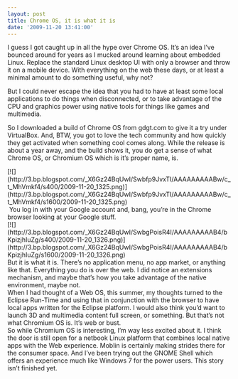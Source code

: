 ```yaml
---
layout: post
title: Chrome OS, it is what it is
date: '2009-11-20 13:41:00'
---
```



I guess I got caught up in all the hype over Chrome OS. It’s an idea I’ve bounced around for years as I mucked around learning about embedded Linux. Replace the standard Linux desktop UI with only a browser and throw it on a mobile device. With everything on the web these days, or at least a minimal amount to do something useful, why not?

But I could never escape the idea that you had to have at least some local applications to do things when disconnected, or to take advantage of the CPU and graphics power using native tools for things like games and multimedia.

So I downloaded a build of Chrome OS from gdgt.com to give it a try under VirtualBox. And, BTW, you got to love the tech community and how quickly they get activated when something cool comes along. While the release is about a year away, and the build shows it, you do get a sense of what Chrome OS, or Chromium OS which is it’s proper name, is.

<div>[![](http://3.bp.blogspot.com/_X6Gz24BqUwI/Swbfp9JvxTI/AAAAAAAAABw/c_t_MhVmkf4/s400/2009-11-20_1325.png)](http://3.bp.blogspot.com/_X6Gz24BqUwI/Swbfp9JvxTI/AAAAAAAAABw/c_t_MhVmkf4/s1600/2009-11-20_1325.png)</div><div></div><div> You log in with your Google account and, bang, you’re in the Chrome browser looking at your Google stuff.</div><div></div><div>[![](http://3.bp.blogspot.com/_X6Gz24BqUwI/SwbgPoisR4I/AAAAAAAAAB4/bKpizjhIuZg/s400/2009-11-20_1326.png)](http://3.bp.blogspot.com/_X6Gz24BqUwI/SwbgPoisR4I/AAAAAAAAAB4/bKpizjhIuZg/s1600/2009-11-20_1326.png)</div><div>But it is what it is. There’s no application menu, no app market, or anything like that. Everything you do is over the web. I did notice an extensions mechanism, and maybe that’s how you take advantage of the native environment, maybe not.</div><div></div><div>When I had thought of a Web OS, this summer, my thoughts turned to the Eclipse Run-Time and using that in conjunction with the browser to have local apps written for the Eclipse platform. I would also think you’d want to launch 3D and multimedia content full screen, or something. But that’s not what Chromium OS is. It’s web or bust.</div><div></div><div>So while Chromium OS is interesting, I’m way less excited about it. I think the door is still open for a netbook Linux platform that combines local native apps with the Web experience. Moblin is certainly making strides there for the consumer space. And I’ve been trying out the GNOME Shell which offers an experience much like Windows 7 for the power users. This story isn’t finished yet.</div>
